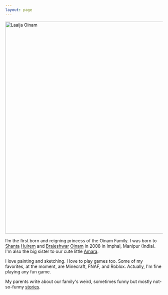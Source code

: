```yaml
---
layout: page
---
```


<img class="large" width="1200" height="675" src="https://cdn.oinam.com/img/oinam/laaija-year-0-2008.webp" alt="Laaija Oinam" loading="lazy">

I’m the first born and reigning princess of the Oinam Family. I was born to [Shanta](https://shanta.oinam.com) [Huirem](https://huirem.com) and [Brajeshwar](https://brajeshwar.com) [Oinam](https://oinam.com) in 2008 in Imphal, Manipur (India). I'm also the big sister to our cute little [Amara](https://amara.site/).

I love painting and sketching. I love to play games too. Some of my favorites, at the moment, are Minecraft, FNAF, and Roblox. Actually, I'm fine playing any fun game.

My parents write about our family's weird, sometimes funny but mostly not-so-funny [ stories](https://stories.oinam.com).